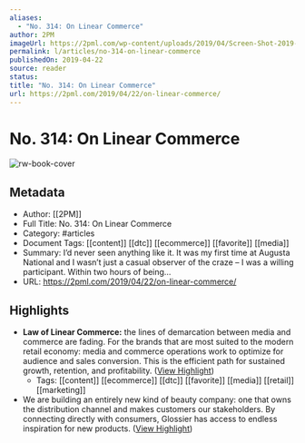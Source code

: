 ```yaml
---
aliases:
  - "No. 314: On Linear Commerce"
author: 2PM
imageUrl: https://2pml.com/wp-content/uploads/2019/04/Screen-Shot-2019-04-22-at-1.07.31-PM.png
permalink: l/articles/no-314-on-linear-commerce
publishedOn: 2019-04-22
source: reader
status: 
title: "No. 314: On Linear Commerce"
url: https://2pml.com/2019/04/22/on-linear-commerce/
---
```

# No. 314: On Linear Commerce

![rw-book-cover](https://2pml.com/wp-content/uploads/2019/04/Screen-Shot-2019-04-22-at-1.07.31-PM.png)

## Metadata

- Author: [[2PM]]
- Full Title: No. 314: On Linear Commerce
- Category: #articles
- Document Tags: [[content]] [[dtc]] [[ecommerce]] [[favorite]] [[media]]
- Summary: I’d never seen anything like it. It was my first time at Augusta National and I wasn’t just a casual observer of the craze – I was a willing participant. Within two hours of being…
- URL: https://2pml.com/2019/04/22/on-linear-commerce/

## Highlights

- **Law of Linear Commerce:** the lines of demarcation between media and commerce are fading. For the brands that are most suited to the modern retail economy: media and commerce operations work to optimize for audience and sales conversion. This is the efficient path for sustained growth, retention, and profitability. ([View Highlight](https://read.readwise.io/read/01h98ta6ks4c4mswc3d37qhk77))
    - Tags: [[content]] [[ecommerce]] [[dtc]] [[favorite]] [[media]] [[retail]] [[marketing]]
- We are building an entirely new kind of beauty company: one that owns the distribution channel and makes customers our stakeholders. By connecting directly with consumers, Glossier has access to endless inspiration for new products. ([View Highlight](https://read.readwise.io/read/01h98tbkxvzb37pa07tcekrt1v))
